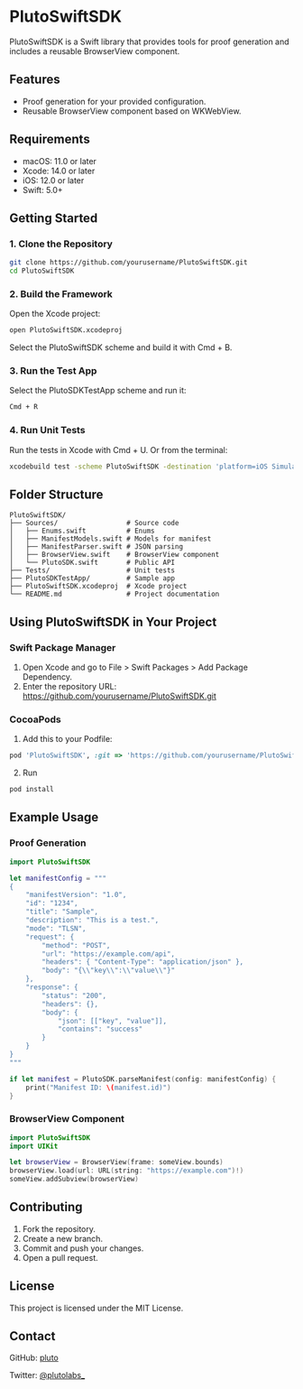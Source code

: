 # PlutoSwiftSDK

PlutoSwiftSDK is a Swift library that provides tools for proof generation and includes a reusable BrowserView component.

## Features


- Proof generation for your provided configuration.
- Reusable BrowserView component based on WKWebView.

## Requirements


- macOS: 11.0 or later
- Xcode: 14.0 or later
- iOS: 12.0 or later
- Swift: 5.0+


## Getting Started

### 1. Clone the Repository

```bash
git clone https://github.com/yourusername/PlutoSwiftSDK.git
cd PlutoSwiftSDK
```

### 2. Build the Framework

Open the Xcode project:

```bash
open PlutoSwiftSDK.xcodeproj
```

Select the PlutoSwiftSDK scheme and build it with Cmd + B.

### 3. Run the Test App


Select the PlutoSDKTestApp scheme and run it:

```bash
Cmd + R
```


### 4. Run Unit Tests


Run the tests in Xcode with Cmd + U.
Or from the terminal:

```bash
xcodebuild test -scheme PlutoSwiftSDK -destination 'platform=iOS Simulator,name=iPhone 14'
```

## Folder Structure

```
PlutoSwiftSDK/
├── Sources/                 # Source code
│   ├── Enums.swift          # Enums
│   ├── ManifestModels.swift # Models for manifest
│   ├── ManifestParser.swift # JSON parsing
│   ├── BrowserView.swift    # BrowserView component
│   └── PlutoSDK.swift       # Public API
├── Tests/                   # Unit tests
├── PlutoSDKTestApp/         # Sample app
├── PlutoSwiftSDK.xcodeproj  # Xcode project
└── README.md                # Project documentation
```

## Using PlutoSwiftSDK in Your Project

### Swift Package Manager
1. Open Xcode and go to File > Swift Packages > Add Package Dependency.
2. Enter the repository URL:
   https://github.com/yourusername/PlutoSwiftSDK.git

### CocoaPods
1. Add this to your Podfile:
```ruby
pod 'PlutoSwiftSDK', :git => 'https://github.com/yourusername/PlutoSwiftSDK.git'
```

2. Run
```bash
pod install
```

## Example Usage

### Proof Generation

```swift
import PlutoSwiftSDK

let manifestConfig = """
{
    "manifestVersion": "1.0",
    "id": "1234",
    "title": "Sample",
    "description": "This is a test.",
    "mode": "TLSN",
    "request": {
        "method": "POST",
        "url": "https://example.com/api",
        "headers": { "Content-Type": "application/json" },
        "body": "{\\"key\\":\\"value\\"}"
    },
    "response": {
        "status": "200",
        "headers": {},
        "body": {
            "json": [["key", "value"]],
            "contains": "success"
        }
    }
}
"""

if let manifest = PlutoSDK.parseManifest(config: manifestConfig) {
    print("Manifest ID: \(manifest.id)")
}
```

### BrowserView Component

```swift
import PlutoSwiftSDK
import UIKit

let browserView = BrowserView(frame: someView.bounds)
browserView.load(url: URL(string: "https://example.com")!)
someView.addSubview(browserView)
```

## Contributing
1. Fork the repository.
2. Create a new branch.
3. Commit and push your changes.
4. Open a pull request.

## License
This project is licensed under the MIT License.

## Contact
GitHub: [pluto](https://github.com/pluto)

Twitter: [@plutolabs_](https://x.com/plutolabs_)
